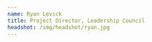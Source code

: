 ```yaml
---
name: Ryan Levick
title: Project Director, Leadership Council
headshot: /img/headshot/ryan.jpg
---
```

